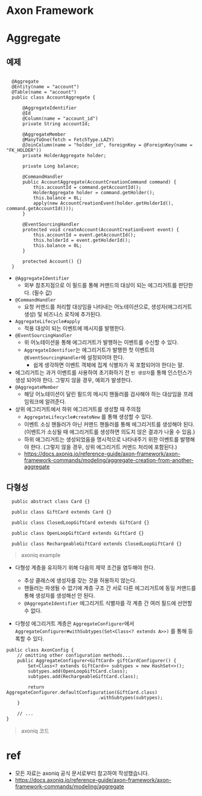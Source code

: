 # Axon Framework
# Aggregate
## 예제
```

  @Aggregate
  @Entity(name = "account")
  @Table(name = "account")
  public class AccountAggregate {
  
      @AggregateIdentifier
      @Id
      @Column(name = "account_id")
      private String accountId;
      
      @AggregateMember
      @ManyToOne(fetch = FetchType.LAZY)
      @JoinColumn(name = "holder_id", foreignKey = @ForeignKey(name = "FK_HOLDER"))
      private HolderAggregate holder;
      
      private Long balance;
  
      @CommandHandler
      public AccountAggregate(AccountCreationCommand command) {
          this.accountId = command.getAccountId();
          HolderAggregate holder = command.getHolder();
          this.balance = 0L;
          apply(new AccountCreationEvent(holder.getHolderId(), command.getAccountId()));
      }
  
      @EventSourcingHandler
      protected void createAccount(AccountCreationEvent event) {
          this.accountId = event.getAccountId();
          this.holderId = event.getHolderId();
          this.balance = 0L;
      }
      
      protected Account() {}
  }
```
- ```@AggregateIdentifier```
   - 외부 참초지점으로 이 필드를 통해 커맨드의 대상이 되는 에그리거트를 판단한다. (필수 값)
- ```@CommandHandler```
  - 요청 커맨드를 처리할 대상임을 나타내는 어노테이션으로, 생성자(에그리거트 생성) 및 비즈니스 로직에 추가된다.
- ```AggregateLifecycle#apply```
  - 적용 대상이 되는 이벤트에 메시지를 발행한다.
- ```@EventSourcingHandler```
  - 위 어노테이션을 통해 에그리거트가 발행하는 이벤트를 수신할 수 있다.
  - ```AggregateIdentifier```는 에그리거트가 발행한 첫 이벤트의 ```@EventSourcingHandler```에 설정되어야 한다.
    - 쉽게 생각하면 이벤트 객체에 집계 식별자가 꼭 포함되어야 한다는 말.
- 에그리거트는 과거 이벤트를 사용하여 초기화하기 전  ```빈 생성자```를 통해 인스턴스가 생성 되어야 한다. 그렇지 않을 경우, 예외가 발생한다.
- ```@AggregateMember```
  - 해당 어노테이션이 달린 필드의 메시지 핸들러를 검사해야 하는 대상임을 프레임워크에 알려준다.
- 상위 에그리거트에서 하위 에그리거트를 생성할 때 주의점
  - ```AggregateLifecycle#createNew``` 를 통해 생성할 수 있다. 
  - 이벤트 소싱 핸들러가 아닌 커맨드 핸들러를 통해 에그리거트를 생성해야 된다. (이벤트가 소싱될 때 에그리거트를 생성하면 의도치 않은 결과가 나올 수 있음.)
  - 하위 애그리거트는 생성되었음을 명시적으로 나타내주기 위한 이벤트를 발행해야 한다. (그렇지 않을 경우, 상위 에그리거트 커맨드 처리에 포함된다.)
  - https://docs.axoniq.io/reference-guide/axon-framework/axon-framework-commands/modeling/aggregate-creation-from-another-aggregate
## 다형성
```
  public abstract class Card {}
  
  public class GiftCard extends Card {}
  
  public class ClosedLoopGiftCard extends GiftCard {}
  
  public class OpenLoopGiftCard extends GiftCard {}
  
  public class RechargeableGiftCard extends ClosedLoopGiftCard {}
```
> axoniq example

- 다형성 계층을 유지하기 위해 다음의 제약 조건을 염두해야 한다.
  - 추상 클래스에 생성자를 갖는 것을 허용하지 않는다.
  - 핸들러는 파생될 수 없기에 계층 구조 간 서로 다른 에그리거트에 동일 커맨드를 통해 생성자를 생성해선 안 된다.
  - ```@AggregateIdentifier``` 에그리거트 식별자를 각 계층 간 여러 필드에 선언할 수 없다.

- 다형성 에그리거트 계층은 ```AggregateConfigurer```에서 ```AggregateConfigurer#withSubtypes(Set<Class<? extends A>>)``` 를 통해 등록할 수 있다.
```
public class AxonConfig {
    // omitting other configuration methods...
    public AggregateConfigurer<GiftCard> giftCardConfigurer() {
        Set<Class<? extends GiftCard>> subtypes = new HashSet<>();
        subtypes.add(OpenLoopGiftCard.class);
        subtypes.add(RechargeableGiftCard.class);

        return AggregateConfigurer.defaultConfiguration(GiftCard.class)
                                  .withSubtypes(subtypes);
    }

    // ...
}
```
> axoniq 코드

# ref
- 모든 자료는 axoniq 공식 문서로부터 참고하여 작성했습니다.
- https://docs.axoniq.io/reference-guide/axon-framework/axon-framework-commands/modeling/aggregate
